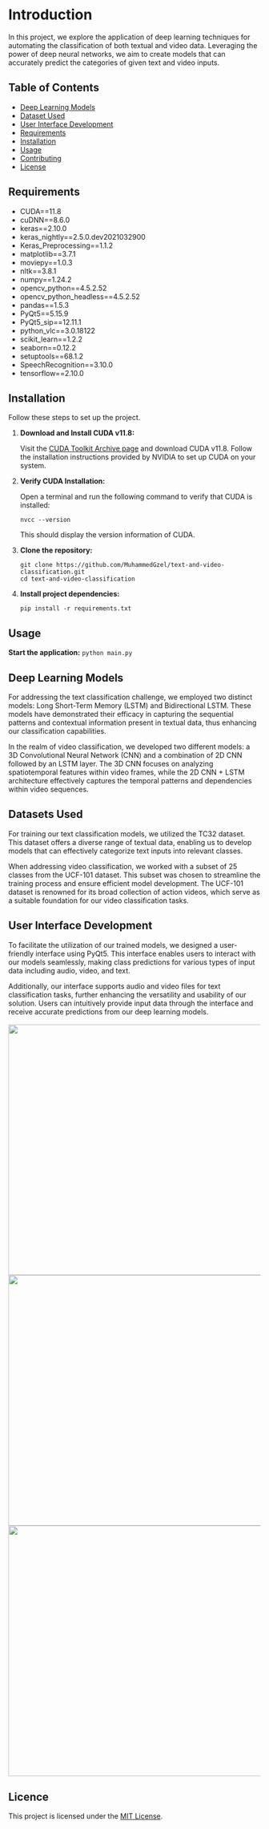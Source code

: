 # Introduction
In this project, we explore the application of deep learning techniques for automating the classification of both textual and video data. Leveraging the power of deep neural networks, we aim to create models that can accurately predict the categories of given text and video inputs.

## Table of Contents
- [Deep Learning Models](#deep-learning-models)
- [Dataset Used](#dataset-used)
- [User Interface Development](#user-interface-development)
- [Requirements](#requirements)
- [Installation](#installation)
- [Usage](#usage)
- [Contributing](#contributing)
- [License](#license)


## Requirements
- CUDA==11.8
- cuDNN==8.6.0
- keras==2.10.0
- keras_nightly==2.5.0.dev2021032900
- Keras_Preprocessing==1.1.2
- matplotlib==3.7.1
- moviepy==1.0.3
- nltk==3.8.1
- numpy==1.24.2
- opencv_python==4.5.2.52
- opencv_python_headless==4.5.2.52
- pandas==1.5.3
- PyQt5==5.15.9
- PyQt5_sip==12.11.1
- python_vlc==3.0.18122
- scikit_learn==1.2.2
- seaborn==0.12.2
- setuptools==68.1.2
- SpeechRecognition==3.10.0
- tensorflow==2.10.0

## Installation

Follow these steps to set up the project.

1. **Download and Install CUDA v11.8:**

    Visit the [CUDA Toolkit Archive page](https://developer.nvidia.com/cuda-toolkit-archive) and download CUDA v11.8. Follow the installation instructions provided by NVIDIA 
    to set up CUDA on your system.

2. **Verify CUDA Installation:**

    Open a terminal and run the following command to verify that CUDA is installed:

    ```
    nvcc --version
    ```

    This should display the version information of CUDA.

3. **Clone the repository:**

    ```
    git clone https://github.com/MuhammedGzel/text-and-video-classification.git
    cd text-and-video-classification
    ```

2. **Install project dependencies:**

    ```
    pip install -r requirements.txt
    ```

## Usage
**Start the application:**
    ```
    python main.py
    ```

## Deep Learning Models
For addressing the text classification challenge, we employed two distinct models: Long Short-Term Memory (LSTM) and Bidirectional LSTM. These models have demonstrated their efficacy in capturing the sequential patterns and contextual information present in textual data, thus enhancing our classification capabilities.

In the realm of video classification, we developed two different models: a 3D Convolutional Neural Network (CNN) and a combination of 2D CNN followed by an LSTM layer. The 3D CNN focuses on analyzing spatiotemporal features within video frames, while the 2D CNN + LSTM architecture effectively captures the temporal patterns and dependencies within video sequences.


## Datasets Used
For training our text classification models, we utilized the TC32 dataset. This dataset offers a diverse range of textual data, enabling us to develop models that can effectively categorize text inputs into relevant classes.

When addressing video classification, we worked with a subset of 25 classes from the UCF-101 dataset. This subset was chosen to streamline the training process and ensure efficient model development. The UCF-101 dataset is renowned for its broad collection of action videos, which serve as a suitable foundation for our video classification tasks.


## User Interface Development
To facilitate the utilization of our trained models, we designed a user-friendly interface using PyQt5. This interface enables users to interact with our models seamlessly, making class predictions for various types of input data including audio, video, and text.

Additionally, our interface supports audio and video files for text classification tasks, further enhancing the versatility and usability of our solution. Users can intuitively provide input data through the interface and receive accurate predictions from our deep learning models.
<br />
<br />
<img src=https://github.com/MuhammedGzel/text-and-video-classification/blob/master/images/video_classification_screen.png width="850" height="500">
<br />
<img src=https://github.com/MuhammedGzel/text-and-video-classification/blob/master/images/text_classification_from_text_screen.png width="850" height="500">
<br />
<img src=https://github.com/MuhammedGzel/text-and-video-classification/blob/master/images/text_classification_from_media_screen.png width="850" height="500">

## Licence
This project is licensed under the [MIT License](LICENSE.md).

